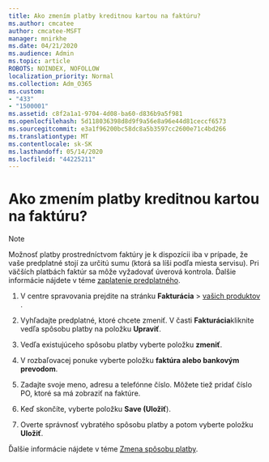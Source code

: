```yaml
---
title: Ako zmením platby kreditnou kartou na faktúru?
ms.author: cmcatee
author: cmcatee-MSFT
manager: mnirkhe
ms.date: 04/21/2020
ms.audience: Admin
ms.topic: article
ROBOTS: NOINDEX, NOFOLLOW
localization_priority: Normal
ms.collection: Adm_O365
ms.custom:
- "433"
- "1500001"
ms.assetid: c8f2a1a1-9704-4d08-ba60-d836b9a5f981
ms.openlocfilehash: 5d118036398d8d9f9a56e8a96e44d81ceccf6573
ms.sourcegitcommit: e3a1f96200bc58dc8a5b3597cc2600e71c4bd266
ms.translationtype: MT
ms.contentlocale: sk-SK
ms.lasthandoff: 05/14/2020
ms.locfileid: "44225211"
---
```

# <a name="how-do-i-change-from-credit-card-payments-to-invoice"></a>Ako zmením platby kreditnou kartou na faktúru?

> [!NOTE]
> Možnosť platby prostredníctvom faktúry je k dispozícii iba v prípade, že vaše predplatné stojí za určitú sumu (ktorá sa líši podľa miesta servisu). Pri väčších platbách faktúr sa môže vyžadovať úverová kontrola. Ďalšie informácie nájdete v téme [zaplatenie predplatného](https://docs.microsoft.com/office365/admin/subscriptions-and-billing/pay-for-your-subscription).

1. V centre spravovania prejdite na stránku **Fakturácia**  >  [vašich produktov](https://go.microsoft.com/fwlink/p/?linkid=842054) .

2. Vyhľadajte predplatné, ktoré chcete zmeniť. V časti **Fakturácia**kliknite vedľa spôsobu platby na položku **Upraviť**.

3. Vedľa existujúceho spôsobu platby vyberte položku **zmeniť**.

4. V rozbaľovacej ponuke vyberte položku **faktúra alebo bankovým prevodom**.

5. Zadajte svoje meno, adresu a telefónne číslo. Môžete tiež pridať číslo PO, ktoré sa má zobraziť na faktúre.

6. Keď skončíte, vyberte položku **Save (Uložiť**).

7. Overte správnosť vybratého spôsobu platby a potom vyberte položku **Uložiť**.

Ďalšie informácie nájdete v téme [Zmena spôsobu platby](https://docs.microsoft.com/microsoft-365/commerce/billing-and-payments/change-payment-method).